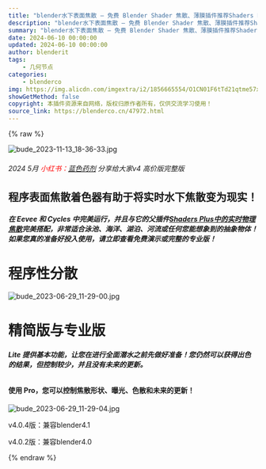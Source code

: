 ```yaml
---
title: "blender水下表面焦散 – 免费 Blender Shader 焦散、薄膜插件推荐Shaders Plus V3 最新版4.0.4"
description: "blender水下表面焦散 – 免费 Blender Shader 焦散、薄膜插件推荐Shaders Plus V3 最新版4.0.4"
summary: "blender水下表面焦散 – 免费 Blender Shader 焦散、薄膜插件推荐Shaders Plus V3 最新版4.0.4"
date: 2024-06-10 00:00:00
updated: 2024-06-10 00:00:00
author: blenderit
tags: 
    - 几何节点
categories:
    - blenderco
img: https://img.alicdn.com/imgextra/i2/1856665554/O1CN01F6tTd21qtme57xeSj_!!1856665554.jpg
showGetMethod: false
copyright: 本插件资源来自网络，版权归原作者所有，仅供交流学习使用！
source_link: https://blenderco.cn/47972.html
---
```


{% raw %}
<section></section><section><img class="aligncenter" src="https://img.alicdn.com/imgextra/i2/1856665554/O1CN01F6tTd21qtme57xeSj_!!1856665554.jpg" alt="bude_2023-11-13_18-36-33.jpg"></section><h6>2024 5月<span style="color: #ff0000;"> 小红书：<a href="https://www.xiaohongshu.com/user/profile/60ba526b0000000001008c4d?xhsshare=CopyLink&amp;appuid=60ba526b0000000001008c4d&amp;apptime=1716887560">蓝色药剂</a></span> 分享给大家v4 高价版完整版</h6><section></section><section></section><h2><strong>程序表面焦散着色器有助于将实时水下焦散变为现实！</strong></h2><h5><strong>在 Eevee 和 Cycles 中完美运行，并且与它的父插件</strong><a href="https://smouse.gumroad.com/l/shaderplus" target="_blank" rel="noopener noreferrer nofollow" data-linktype="2"><strong>Shaders Plus中的</strong></a><a href="https://smouse.gumroad.com/l/shaderplus" target="_blank" rel="noopener noreferrer nofollow" data-linktype="2"><strong>实时物理焦散</strong></a><strong>完美搭配，非常适合</strong><strong>泳池、海洋、湖泊、河流或任何您能想象到的抽象物体！</strong><strong>如果您真的准备好投入使用，请立即查看免费演示或完整的专业版！ </strong></h5><h1><strong>程序性分散</strong></h1><p><img src="https://img.alicdn.com/imgextra/i4/1856665554/O1CN010Mw3Q11qtmbT3ZAN1_!!1856665554.jpg" alt="bude_2023-06-29_11-29-00.jpg"></p><h1><strong>精简版与专业版</strong></h1><h6><strong>Lite 提供基本功能，让您在进行全面潜水之前先做好准备！您仍然可以获得出色的结果，但控制较少，并且没有未来的更新。</strong></h6><h4><strong>使用 Pro，您可以控制焦散形状、曝光、色散和未来的更新！</strong></h4><p><img src="https://img.alicdn.com/imgextra/i4/1856665554/O1CN01hUyud41qtmbX6QcGn_!!1856665554.jpg" alt="bude_2023-06-29_11-29-04.jpg"></p><p>v4.0.4版：兼容blender4.1</p><p>v4.0.2版：兼容blender4.0</p>
<div style="display: none">blenderco</div>
{% endraw %}